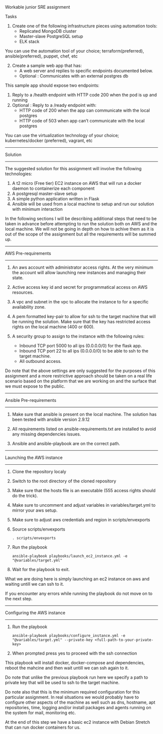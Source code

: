 Workable junior SRE assignment

Tasks
 
1. Create one of the following infrastructure pieces using automation tools: 
    * Replicated MongoDB cluster
    * Master-slave PostgreSQL setup
    * ELK stack 

You can use the automation tool of your choice; terraform(preferred), 
ansible(preferred), puppet, chef, etc 

2. Create a sample web app that has: 
    * A web server and replies to specific endpoints documented below.
    * Optional : Communicates with an external postgres db

This sample app should expose two endpoints: 
1. Reply to a /health endpoint with HTTP code 200 when the pod is up and running
2. Optional : Reply to a /ready endpoint with: 
    * HTTP code of 200 when the app can communicate with the local postgres 
    * HTTP code of 503 when app can’t communicate with the local postgres

You can use the virtualization technology of your choice; kubernetes/docker (preferred), vagrant, etc 
_ _ _
Solution
_ _ _

The suggested solution for this assignment will involve the following technologies:

1. A t2 micro (Free tier) EC2 instance on AWS that will run a docker daemon to containerize each component
2. A postgresql master-slave setup
3. A simple python application written in Flask
4. Ansible will be used from a local machine to setup and run our solution with minimum interaction

In the following sections I will be describing additional steps that need to be taken in advance
before attempting to run the solution both on AWS and the local machine. We will not be going in depth
on how to achive them as it is out of the scope of the assignment but all the requirements will be summed up.
_ _ _
AWS Pre-requirements
_ _ _

1. An aws account with administrator access rights. At the very minimum the account will allow launching 
new instances and managing their state.

2. Active access key id and secret for programmatical access on AWS resources.

3. A vpc and subnet in the vpc to allocate the instance to for a specific availability zone. 

4. A pem formatted key-pair to allow for ssh to the target machine that will be running the solution. Make sure that
the key has restricted access rights on the local machine (400 or 600).

5. A security group to assign to the instance with the following rules:
    * Inbound TCP port 5000 to all ips (0.0.0.0/0) for the flask app.
    * Inbound TCP port 22 to all ips (0.0.0.0/0) to be able to ssh to the target machine.
    * All outbound access.

Do note that the above settings are only suggested for the purposes of this assignment and a more restrictive
approach should be taken on a real life scenario based on the platform that we are working on and the surface that we must expose to the public.

_ _ _
Ansible Pre-requirements
_ _ _

1. Make sure that ansible is present on the local machine. The solution has been tested with ansible version 2.9.12

2. All requirements listed on ansible-requirements.txt are installed to avoid any missing dependencies issues.

3. Ansible and ansible-playbook are on the correct path.

_ _ _
Launching the AWS instance
_ _ _

1. Clone the repository localy

2. Switch to the root directory of the cloned repository

3. Make sure that the hosts file is an executable (555 access rights should do the trick).

4. Make sure to uncomment and adjust variables in variables/target.yml to mirror your aws setup.

5. Make sure to adjust aws credentials and region in scripts/envexports

6. Source scripts/envexports
	```	
	. scripts/envexports
	```
7. Run the playbook
	```
	ansible-playbook playbooks/launch_ec2_instance.yml -e "@variables/target.yml" 
	```
8. Wait for the playbook to exit.

What we are doing here is simply launching an ec2 instance on aws and waiting untill we can ssh to it.

If you encounter any errors while running the playbook do not move on to the next step.

_ _ _
Configuring the AWS instance
_ _ _

1. Run the playbook
	```
	ansible-playbook playbooks/configure_instance.yml -e "@variables/target.yml" --private-key <full-path-to-your-private-key>
	```
2. When prompted press yes to proceed with the ssh connection
 
This playbook will install docker, docker-compose and dependencies, reboot the mahcine and then wait untill we can ssh again to it.

Do note that unlike the previous playbook run here we specify a path to private key that will be used to ssh to the target machine.

Do note also that this is the minimum required configuration for this particular
assignment. In real situations we would probably have to configure other aspects of the machine as well such as dns, hostname, apt repositories, time, logging and/or install packages and agents running on the system for mail, monitoring etc.

At the end of this step we have a basic ec2 instance with Debian Stretch that can run docker containers for us.
